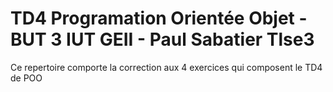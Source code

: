 # TD4 Programation Orientée Objet - BUT 3 IUT GEII - Paul Sabatier Tlse3
Ce repertoire comporte la correction aux 4 exercices qui composent le TD4 de POO
